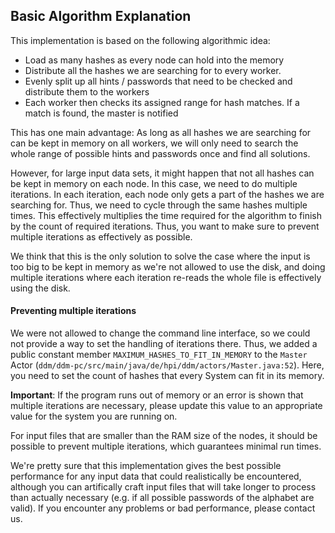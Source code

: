 ## Basic Algorithm Explanation
This implementation is based on the following algorithmic idea:
- Load as many hashes as every node can hold into the memory
- Distribute all the hashes we are searching for to every worker.
- Evenly split up all hints / passwords that need to be checked and
  distribute them to the workers
- Each worker then checks its assigned range for hash matches.
  If a match is found, the master is notified

This has one main advantage: As long as all hashes we are searching
for can be kept in memory on all workers, we will only need to search
the whole range of possible hints and passwords once and find all solutions.

However, for large input data sets, it might happen that not all hashes can
be kept in memory on each node. In this case, we need to do multiple
iterations. In each iteration, each node only gets a part of the hashes we
are searching for. Thus, we need to cycle through the same hashes multiple
times. This effectively multiplies the time required for the algorithm to
finish by the count of required iterations. Thus, you want to make sure to
prevent multiple iterations as effectively as possible.

We think that this is the only solution to solve the case where the input
is too big to be kept in memory as we're not allowed to use the disk,
and doing multiple iterations where each iteration re-reads the whole file
is effectively using the disk.

#### Preventing multiple iterations
We were not allowed to change the command line interface, so we could not
provide a way to set the handling of iterations there. Thus, we added a
public constant member `MAXIMUM_HASHES_TO_FIT_IN_MEMORY` to the `Master`
Actor
(`ddm/ddm-pc/src/main/java/de/hpi/ddm/actors/Master.java:52`).
Here, you need to set the count of hashes that every System can fit
in its memory. 

**Important**: If the program runs out of memory or an error is shown that multiple
iterations are necessary, please update this value to an appropriate
value for the system you are running on.

For input files that are smaller than the RAM size of the nodes, it
should be possible to prevent multiple iterations, which guarantees
minimal run times.

We're pretty sure that this implementation gives the best possible
performance for any input data that could realistically be encountered,
although you can artifically craft input files that will take longer to
process than actually necessary (e.g. if all possible passwords of the
alphabet are valid). If you encounter any problems or bad performance,
please contact us.